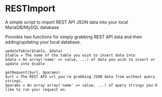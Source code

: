 # RESTImport
A simple script to import REST API JSON data into your local MariaDB/MySQL database

Provides two functions for simply grabbing REST API data and then adding/updating your local database.
```
updateTable($table, $data)
$table = The name of the table you wish to insert data into
$data = An array('name' => value, ...) of data you wish to insert or update into $table

getRequest($url, $params)
$url = The REST API url you're grabbing JSON data from without query strings.
$params = An array array('name' => value, ...) of query strings you'd like to run your request on.
